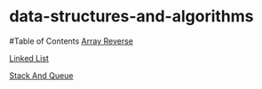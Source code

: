 # data-structures-and-algorithms

#Table of Contents
[Array Reverse](https://github.com/401-advanced-javascript-jessica/data-structures-and-algorithms/tree/master/challenges/arrayReverse)

[Linked List](https://github.com/401-advanced-javascript-jessica/data-structures-and-algorithms/tree/master/Data-Structures/linkedList)

[Stack And Queue](https://github.com/401-advanced-javascript-jessica/data-structures-and-algorithms/tree/master/Data-Structures/stacksAndQueues)


